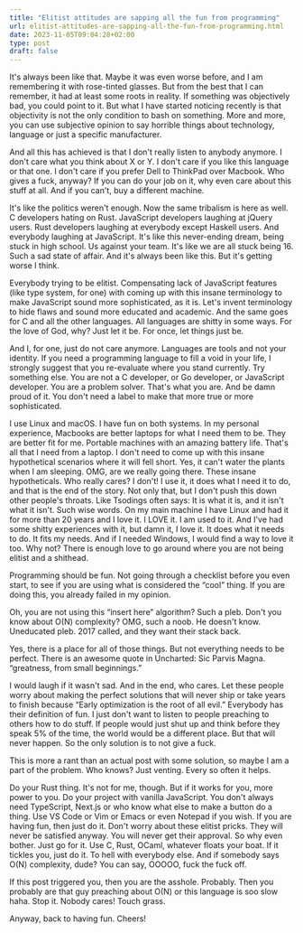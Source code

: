```yaml
---
title: "Elitist attitudes are sapping all the fun from programming"
url: elitist-attitudes-are-sapping-all-the-fun-from-programming.html
date: 2023-11-05T09:04:28+02:00
type: post
draft: false
---
```


It's always been like that. Maybe it was even worse before, and I am remembering
it with rose-tinted glasses. But from the best that I can remember, it had at
least some roots in reality. If something was objectively bad, you could point
to it. But what I have started noticing recently is that objectivity is not the
only condition to bash on something. More and more, you can use subjective
opinion to say horrible things about technology, language or just a specific
manufacturer.

And all this has achieved is that I don't really listen to anybody anymore. I
don't care what you think about X or Y. I don't care if you like this language
or that one. I don't care if you prefer Dell to ThinkPad over Macbook. Who gives
a fuck, anyway? If you can do your job on it, why even care about this stuff at
all. And if you can't, buy a different machine.

It's like the politics weren't enough. Now the same tribalism is here as well. C
developers hating on Rust. JavaScript developers laughing at jQuery users. Rust
developers laughing at everybody except Haskell users. And everybody laughing at
JavaScript. It's like this never-ending dream, being stuck in high school. Us
against your team. It's like we are all stuck being 16. Such a sad state of
affair. And it's always been like this. But it's getting worse I think.

Everybody trying to be elitist. Compensating lack of JavaScript features (like
type system, for one) with coming up with this insane terminology to make
JavaScript sound more sophisticated, as it is. Let's invent terminology to hide
flaws and sound more educated and academic. And the same goes for C and all the
other languages. All languages are shitty in some ways. For the love of God,
why? Just let it be. For once, let things just be.

And I, for one, just do not care anymore. Languages are tools and not your
identity. If you need a programming language to fill a void in your life, I
strongly suggest that you re-evaluate where you stand currently. Try something
else. You are not a C developer, or Go developer, or JavaScript developer. You
are a problem solver. That's what you are. And be damn proud of it. You don't
need a label to make that more true or more sophisticated.

I use Linux and macOS. I have fun on both systems. In my personal experience,
Macbooks are better laptops for what I need them to be. They are better fit for
me. Portable machines with an amazing battery life. That's all that I need from
a laptop. I don't need to come up with this insane hypothetical scenarios where
it will fell short. Yes, it can't water the plants when I am sleeping. OMG, are
we really going there. These insane hypotheticals. Who really cares? I don't! I
use it, it does what I need it to do, and that is the end of the story. Not only
that, but I don't push this down other people's throats. Like Tsodings often
says: It is what it is, and it isn't what it isn't. Such wise words. On my main
machine I have Linux and had it for more than 20 years and I love it. I LOVE
it. I am used to it. And I've had some shitty experiences with it, but damn it,
I love it. It does what it needs to do. It fits my needs. And if I needed
Windows, I would find a way to love it too. Why not? There is enough love to go
around where you are not being elitist and a shithead.

Programming should be fun. Not going through a checklist before you even start,
to see if you are using what is considered the “cool” thing. If you are doing
this, you already failed in my opinion.

Oh, you are not using this “insert here” algorithm? Such a pleb. Don't you know
about O(N) complexity? OMG, such a noob. He doesn't know. Uneducated pleb. 2017
called, and they want their stack back.

Yes, there is a place for all of those things. But not everything needs to be
perfect. There is an awesome quote in Uncharted: Sic Parvis Magna. “greatness,
from small beginnings.”

I would laugh if it wasn't sad. And in the end, who cares. Let these people
worry about making the perfect solutions that will never ship or take years to
finish because “Early optimization is the root of all evil.” Everybody has their
definition of fun. I just don't want to listen to people preaching to others how
to do stuff. If people would just shut up and think before they speak 5% of the
time, the world would be a different place. But that will never happen. So the
only solution is to not give a fuck.

This is more a rant than an actual post with some solution, so maybe I am a part
of the problem. Who knows? Just venting. Every so often it helps.

Do your Rust thing. It's not for me, though. But if it works for you, more power
to you. Do your project with vanilla JavaScript. You don't always need
TypeScript, Next.js or who know what else to make a button do a thing. Use VS
Code or Vim or Emacs or even Notepad if you wish. If you are having fun, then
just do it. Don't worry about these elitist pricks. They will never be satisfied
anyway. You will never get their approval. So why even bother. Just go for
it. Use C, Rust, OCaml, whatever floats your boat. If it tickles you, just do
it. To hell with everybody else. And if somebody says O(N) complexity, dude? You
can say, OOOOO, fuck the fuck off.

If this post triggered you, then you are the asshole. Probably. Then you
probably are that guy preaching about O(N) or this language is soo slow
haha. Stop it. Nobody cares! Touch grass.

Anyway, back to having fun. Cheers!
